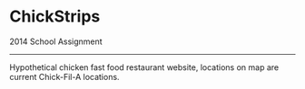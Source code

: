 # ChickStrips

2014 School Assignment

----------------------

Hypothetical chicken fast food restaurant website, locations on map are current Chick-Fil-A locations.


